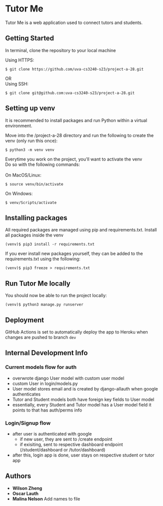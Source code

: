 # Tutor Me

Tutor Me is a web application used to connect tutors and students.

## Getting Started

In terminal, clone the repository to your local machine

Using HTTPS:
```
$ git clone https://github.com/uva-cs3240-s23/project-a-28.git
```
OR\
Using SSH:
```
$ git clone git@github.com:uva-cs3240-s23/project-a-28.git
```
## Setting up venv

It is recommended to install packages and run Python within a virtual environment.

Move into the /project-a-28 directory and run the following to create the venv (only run this once):
```
$ python3 -m venv venv
```
Everytime you work on the project, you'll want to activate the venv\
Do so with the following commands:\
\
On MacOS/Linux:
```
$ source venv/bin/activate
```
On Windows:
```
$ venv/Scripts/activate
```
## Installing packages

All required packages are managed using pip and requirements.txt.
Install all packages inside the venv
```
(venv)$ pip3 install -r requirements.txt
```
If you ever install new packages yourself, they can be added to the requirements.txt using the following:
```
(venv)$ pip3 freeze > requirements.txt
```

## Run Tutor Me locally
You should now be able to run the project locally:

```
(venv)$ python3 manage.py runserver
```

## Deployment
GitHub Actions is set to automatically deploy the app to Heroku when changes are pushed to branch ```dev```

## Internal Development Info

 ### Current models flow for auth
 - overwrote django User model with custom user model
 - custom User in login/models.py
 - User model stores email and is created by django-allauth when google authenticates
 - Tutor and Student models both have foreign key fields to User model
 - essentially, every Student and Tutor model has a User model field it points to that has auth/perms info

 ### Login/Signup flow
 - after user is authenticated with google
    - if new user, they are sent to /create endpoint
    - if exisiting, sent to respective dashboard endpoint (/student/dashboard or /tutor/dashboard)
- after this, login app is done, user stays on respective student or tutor app

## Authors

* **Wilson Zheng**
* **Oscar Lauth**
* **Malina Nelson**
Add names to file
